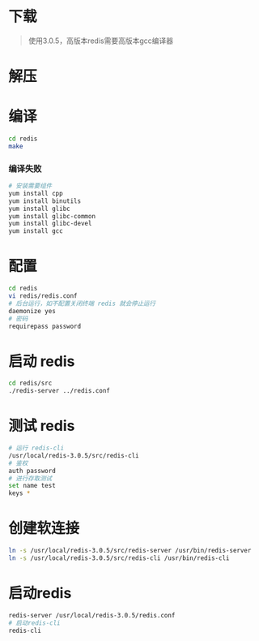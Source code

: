 # 下载

> 使用3.0.5，高版本redis需要高版本gcc编译器

# 解压

# 编译

```bash
cd redis
make
```



### 编译失败

```bash
# 安装需要组件
yum install cpp
yum install binutils
yum install glibc
yum install glibc-common
yum install glibc-devel
yum install gcc
```

# 配置

```bash
cd redis
vi redis/redis.conf
# 后台运行，如不配置关闭终端 redis 就会停止运行
daemonize yes
# 密码
requirepass password
```





# 启动 redis

```bash
cd redis/src
./redis-server ../redis.conf
```

# 测试 redis

```bash
# 运行 redis-cli
/usr/local/redis-3.0.5/src/redis-cli
# 鉴权
auth password
# 进行存取测试
set name test
keys *
```

# 创建软连接

```bash
ln -s /usr/local/redis-3.0.5/src/redis-server /usr/bin/redis-server
ln -s /usr/local/redis-3.0.5/src/redis-cli /usr/bin/redis-cli
```

# 启动redis

```bash
redis-server /usr/local/redis-3.0.5/redis.conf
# 启动redis-cli
redis-cli
```

